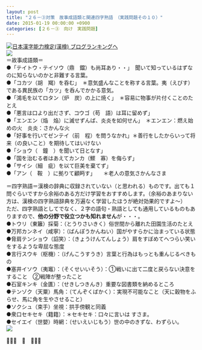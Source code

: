 ```yaml
---
layout: post
title: "２６－③対策　故事成語類と関連四字熟語　（実践問題その１０）"
date: 2015-01-19 00:00:00 +0900
categories: [２６－③　向け　実践問題]
---
```


[![](/syuusyuu9701/assets/images/２６－③対策-故事成語類と関連四字熟語-（実践問題その１０）-br_c_3028_1.gif)](http://blog.with2.net/link.php?1659096:3028 "日本漢字能力検定(漢検) ブログランキングへ")[日本漢字能力検定(漢検) ブログランキングへ](http://blog.with2.net/link.php?1659096:3028)　  
![](/syuusyuu9701/assets/images/２６－③対策-故事成語類と関連四字熟語-（実践問題その１０）-69013bcad7e65a69a2d23c7309001df8.png)  
＝故事成語類＝  
●「テイトウ・テイソウ（鼎　鐺）も尚耳あり・・」　聞いて知っているはずなのに知らないのかと非難する言葉。  
●「コカツ（胡　羯）を呑む」　＊意気盛んなことを称する言葉。夷（えびす）である異民族の「カツ」を呑んでかかる意気。  
●「鴻毛を以てロタン（炉　炭）の上に焼く」　＊容易に物事が片付くことのたとえ  
●「悪言は口より出ださず、コウゴ（苟　語）は耳に留めず」  
●「エンエン（焔　焔）に滅せずんば、炎炎を如何せん」　＊エンエン：燃え始めの火　炎炎：さかんな火  
●「好事を行いてゼンテイ（前　程）を問うなかれ」＊善行をしたからいって将来（の良いこと）を期待してはいけない  
●「ショウ（　鐘　）を聞いて日となす」  
●「国を治むる者はあえてカンカ（鰥　寡）を侮らず」  
●「サイシ（細　疵）を以て巨美を棄てず」  
●「アン（　鞍　）に拠りて顧眄す」　　＊老人の意気さかんなさま  
  
＝四字熟語＝漢検の辞典に収録されていない（と思われる）ものです。出ても１問ぐらいですから余裕のある方だけ学習をおすすめします。（余裕のあまりない方は、漢検の四字熟語辞典を万遍なく学習したほうが絶対効果的ですよ～）  
ただ、四字熟語としてでなく、２字の語句・熟語としても通用しているものもありますので、**他の分野で役立つかも知れません**が・・・。  
●トウリ（東籬）採菊：（とうりさいきく）俗世間から離れた田園生活のたとえ  
●万邦カンネイ（咸寧）：（ばんぽうかんねい）国がやすらかに治まっている状態  
●脅肩テンショウ（諂笑）：（きょうけんてんしょう）肩をすぼめてへつらい笑いをするような卑屈な態度  
●言行スウキ（枢機）：（げんこうすうき）言葉と行為はもっとも重んじるべきもの  
●塞井イソウ（夷竈）：（そくせいいそう）：①戦いに出て二度と戻らない決意をすること　②戦陣が整ったこと  
●石室キンキ（金匱）：（せきしつきんき）重要な図書類を納めるところ  
●テンゾク（天粟）馬角：（てんぞくばかく）：実現不可能なこと（天に穀物をふらせ、馬に角を生やさせること）  
●ソクシュ（束手）坐視：拱手傍観と同義  
●衆口セキセキ（籍籍）：＊セキセキ：口々に言いは すさま。  
●セイエイ（世嬰）時網：（せいえいじもう）世の中のきずな、わずらい。  
![](/syuusyuu9701/assets/images/２６－③対策-故事成語類と関連四字熟語-（実践問題その１０）-dd9f9d6376b5d41e58764d364d606003.png)  
  
👋👋👋　🐑　👋👋👋  